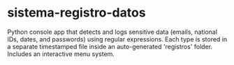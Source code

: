 # sistema-registro-datos
 Python console app that detects and logs sensitive data (emails, national IDs, dates, and passwords) using regular expressions. Each type is stored in a separate timestamped file inside an auto-generated 'registros' folder. Includes an interactive menu system.
